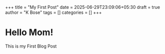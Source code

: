+++
title = "My First Post"
date = 2025-06-29T23:09:06+05:30
draft = true
author = "K Bose"
tags = []
categories = []
+++

# Hello Mom!

This is my First Blog Post
